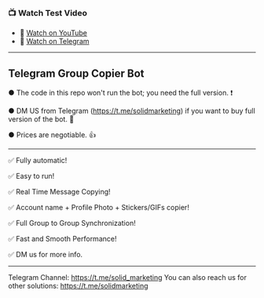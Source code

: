 ### 📺 Watch Test Video

- 🔹 [Watch on YouTube](https://youtu.be/TNAu-isyy24)
- 🔹 [Watch on Telegram](https://t.me/solid_marketing/64)


---------------------------------------------------------------------------------------------------------------
Telegram Group Copier Bot
---------------------------------------------------------------------------------------------------------------

● The code in this repo won't run the bot; you need the full version. ❗

● DM US from Telegram (https://t.me/solidmarketing) if you want to buy full version of the bot. 💬

● Prices are negotiable. 👍

---------------------------------------------------------------------------------------------------------------

✅ Fully automatic!

✅ Easy to run!

✅  Real Time Message Copying!

✅  Account name + Profile Photo + Stickers/GIFs copier!

✅  Full Group to Group Synchronization!

✅  Fast and Smooth Performance!

✅ DM us for more info.

---------------------------------------------------------------------------------------------------------------

Telegram Channel: https://t.me/solid_marketing
You can also reach us for other solutions: https://t.me/solidmarketing

